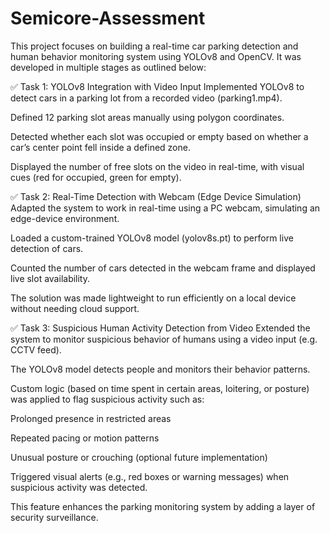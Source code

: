 # Semicore-Assessment
This project focuses on building a real-time car parking detection and human behavior monitoring system using YOLOv8 and OpenCV. It was developed in multiple stages as outlined below:

✅ Task 1: YOLOv8 Integration with Video Input
Implemented YOLOv8 to detect cars in a parking lot from a recorded video (parking1.mp4).

Defined 12 parking slot areas manually using polygon coordinates.

Detected whether each slot was occupied or empty based on whether a car’s center point fell inside a defined zone.

Displayed the number of free slots on the video in real-time, with visual cues (red for occupied, green for empty).

✅ Task 2: Real-Time Detection with Webcam (Edge Device Simulation)
Adapted the system to work in real-time using a PC webcam, simulating an edge-device environment.

Loaded a custom-trained YOLOv8 model (yolov8s.pt) to perform live detection of cars.

Counted the number of cars detected in the webcam frame and displayed live slot availability.

The solution was made lightweight to run efficiently on a local device without needing cloud support.

✅ Task 3: Suspicious Human Activity Detection from Video
Extended the system to monitor suspicious behavior of humans using a video input (e.g. CCTV feed).

The YOLOv8 model detects people and monitors their behavior patterns.

Custom logic (based on time spent in certain areas, loitering, or posture) was applied to flag suspicious activity such as:

Prolonged presence in restricted areas

Repeated pacing or motion patterns

Unusual posture or crouching (optional future implementation)

Triggered visual alerts (e.g., red boxes or warning messages) when suspicious activity was detected.

This feature enhances the parking monitoring system by adding a layer of security surveillance.

